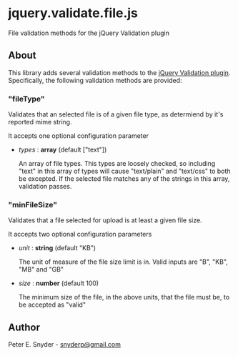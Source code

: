 # jquery.validate.file.js

File validation methods for the jQuery Validation plugin

## About

This library adds several validation methods to the [jQuery Validation plugin](http://bassistance.de/jquery-plugins/jquery-plugin-validation/).  Specifically, the following validation methods are provided:


### "fileType"

Validates that an selected file is of a given file type, as determiend by it's
reported mime string.

It accepts one optional configuration parameter

*   *types* : **array** (default ["text"])

    An array of file types.  This types are loosely checked, so including
    "text" in this array of types will cause "text/plain" and "text/css"
    to both be excepted.  If the selected file matches any of the strings
    in this array, validation passes.


### "minFileSize"

Validates that a file selected for upload is at least a given file size.

It accepts two optional configuration parameters

*   *unit* : **string** (default "KB")

    The unit of measure of the file size limit is in.  Valid inputs
    are "B", "KB", "MB" and "GB"

*   *size* : **number** (default 100)

    The minimum size of the file, in the above units, that the file
    must be, to be accepted as "valid"

## Author

Peter E. Snyder - snyderp@gmail.com